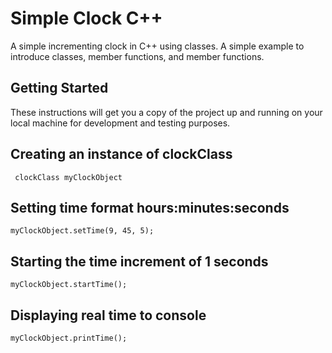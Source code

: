 # Simple Clock C++
A simple incrementing clock in C++ using classes. A simple example to introduce classes, member functions, and member functions.

## Getting Started

These instructions will get you a copy of the project up and running on your local machine for development and testing purposes. 

## Creating an instance of clockClass
```
 clockClass myClockObject
```

## Setting time format hours:minutes:seconds
```
myClockObject.setTime(9, 45, 5);
```

## Starting the time increment of 1 seconds

```
myClockObject.startTime();
```

## Displaying real time to console

```
myClockObject.printTime();
```
